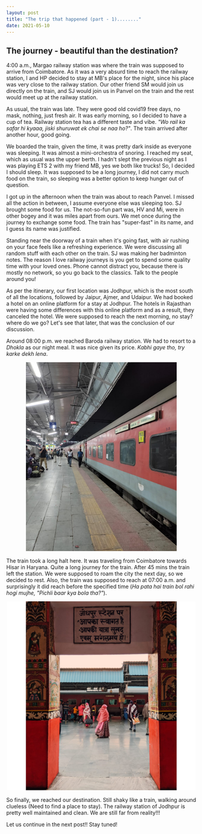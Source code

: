 ```yaml
---
layout: post
title: "The trip that happened (part - 1)........"
date: 2021-05-10
---
```




## The journey - beautiful than the destination?

4:00 a.m., Margao railway station was where the train was supposed to arrive from Coimbatore. As it was a very absurd time to reach the railway station, I and HP decided to stay at MB's place for the night, since his place was very close to the railway station. Our other friend SM would join us directly on the train, and SJ would join us in Panvel on the train and the rest would meet up at the railway station. 

As usual, the train was late. They were good old covid19 free days, no mask, nothing, just fresh air. It was early morning, so I decided to have a cup of tea. Railway station tea has a different taste and vibe. _"Wo rail ka safar hi kyaaa, jiski shuruwat ek chai se naa ho?"_. The train arrived after another hour, good going. 

We boarded the train, given the time, it was pretty dark inside as everyone was sleeping. It was almost a mini-orchestra of snoring. I reached my seat, which as usual was the upper berth. I hadn't slept the previous night as I was playing ETS 2 with my friend MB, yes we both like trucks! So, I decided I should sleep. It was supposed to be a long journey, I did not carry much food on the train, so sleeping was a better option to keep hunger out of question.

I got up in the afternoon when the train was about to reach Panvel. I missed all the action in between, I assume everyone else was sleeping too. SJ brought some food for us. The not-so-fun part was, HV and Mi, were in other bogey and it was miles apart from ours. We met once during the journey to exchange some food. The train has "super-fast" in its name, and I guess its name was justified. 

Standing near the doorway of a train when it's going fast, with air rushing on your face feels like a refreshing experience. We were discussing all random stuff with each other on the train. SJ was making her badminton notes. The reason I love railway journeys is you get to spend some quality time with your loved ones. Phone cannot distract you, because there is mostly no network, so you go back to the classics. Talk to the people around you! 

As per the itinerary, our first location was Jodhpur, which is the most south of all the locations, followed by Jaipur, Ajmer, and Udaipur. We had booked a hotel on an online platform for a stay at Jodhpur. The hotels in Rajasthan were having some differences with this online platform and as a result, they canceled the hotel. We were supposed to reach the next morning, no stay? where do we go? Let's see that later, that was the conclusion of our discussion.

Around 08:00 p.m. we reached Baroda railway station. We had to resort to a _Dhokla_ as our night meal. It was nice given its price. _Kabhi gaye tho, try karke dekh lena_. 

<center><img src="/img/post2/Baroda_rlwy_stn.jpeg" alt="Baroda Railway Station" title="Railway station Baroda" height = "500 px" width = "400 px" ></center>

The train took a long halt here. It was traveling from Coimbatore towards Hisar in Haryana. Quite a long journey for the train. After 45 mins the train left the station. We were supposed to roam the city the next day, so we decided to rest. Also, the train was supposed to reach at 07:00 a.m. and surprisingly it did reach before the specified time (_Ha pata hai train bol rahi hogi mujhe, "Pichli baar kya bola tha?"_).  

<center><img src="/img/post2/jodhpur_rlwy_stn.jpeg" alt="Jodhpur Railway Station" title="Railway station Jodhpur" height = "500 px" width = "500 px" ></center>

So finally, we reached our destination. Still shaky like a train, walking around clueless (Need to find a place to stay). The railway station of Jodhpur is pretty well maintained and clean. We are still far from reality!!!

Let us continue in the next post!! Stay tuned!




